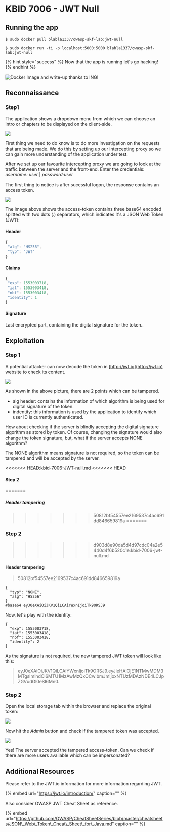 # KBID 7006 - JWT Null

## Running the app

```text
$ sudo docker pull blabla1337/owasp-skf-lab:jwt-null
```

```text
$ sudo docker run -ti -p localhost:5000:5000 blabla1337/owasp-skf-lab:jwt-null
```

{% hint style="success" %}
 Now that the app is running let's go hacking!
{% endhint %}

![Docker Image and write-up thanks to ING!](.gitbook/assets/ing_primary_logo.png)

## Reconnaissance

### Step1

The application shows a dropdown menu from which we can choose an intro or chapters to be displayed on the client-side.

![](.gitbook/assets/jwt-null-1.png)

First thing we need to do know is to do more investigation on the requests that are being made. We do this by setting up our intercepting proxy so we can gain more understanding of the application under test.

After we set up our favourite intercepting proxy we are going to look at the traffic between the server and the front-end. Enter the credentials: _username: user_ \| _password:user_

The first thing to notice is after sucessful logon, the response contains an access token.

![](.gitbook/assets/jwt-null-2.png)

The image above shows the access-token contains three base64 encoded splitted with two dots \(.\) separators, which indicates it's a JSON Web Token \(JWT\):

#### Header

```javascript
{
 "alg": "HS256",
 "typ": "JWT"
}
```

#### Claims

```javascript
{
 "exp": 1553003718,
 "iat": 1553003418,
 "nbf": 1553003418,
 "identity": 1
}
```

#### Signature

Last encrypted part, containing the digital signature for the token..

## Exploitation

### Step 1

A potential attacker can now decode the token in [http://jwt.io](http://jwt.io) website to check its content.

![](.gitbook/assets/jwt-null-3.png)

As shown in the above picture, there are 2 points which can be tampered.

* alg header: contains the information of which algorithm is being used for digital signature of the token.
* indentity: this information is used by the application to identify which user ID is currently authenticated.

How about checking if the server is blindly accepting the digital signature algorithm as stored by token. Of course, changing the signature would also change the token signature, but, what if the server accepts NONE algorithm?

The NONE algorithm means signature is not required, so the token can be tampered and will be accepted by the server.

<<<<<<< HEAD:kbid-7006-JWT-null.md
<<<<<<< HEAD
#### Step 2
=======
##### Header tampering
>>>>>>> 50812bf54557ee2169537c4ac691dd846659819a
=======
### Step 2
>>>>>>> d903d8e90da5d4d97cdc04a2e5440d4f6b520c1e:kbid-7006-jwt-null.md

#### Header tampering

> 50812bf54557ee2169537c4ac691dd846659819a

```text
{
  "typ": "NONE",
  "alg": "HS256"
}
#base64 eyJ0eXAiOiJKV1QiLCAiYWxnIjoiTk9ORSJ9
```

Now, let's play with the identity:

```text
{
  "exp": 1553003718,
  "iat": 1553003418,
  "nbf": 1553003418,
  "identity": 2
}
```

As the signature is not required, the new tampered JWT token will look like this:

> eyJ0eXAiOiJKV1QiLCAiYWxnIjoiTk9ORSJ9.eyJleHAiOjE1NTMwMDM3MTgsImlhdCI6MTU1MzAwMzQxOCwibmJmIjoxNTUzMDAzNDE4LCJpZGVudGl0eSI6Mn0.

### Step 2

Open the local storage tab within the browser and replace the original token:

![](.gitbook/assets/jwt-null-4.png)

Now hit the _Admin_ button and check if the tampered token was accepted.

![](.gitbook/assets/jwt-null-5.png)

Yes! The server accepted the tampered access-token. Can we check if there are more users available which can be impersonated?

## Additional Resources

Please refer to the JWT.io information for more information regarding JWT.

{% embed url="https://jwt.io/introduction/" caption="" %}

Also consider OWASP JWT Cheat Sheet as reference.

{% embed url="https://github.com/OWASP/CheatSheetSeries/blob/master/cheatsheets/JSON\_Web\_Token\_Cheat\_Sheet\_for\_Java.md" caption="" %}

